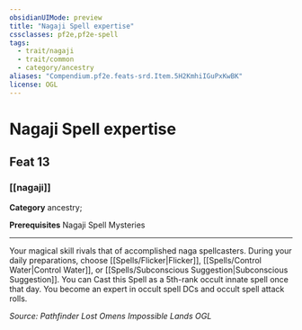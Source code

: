 ```yaml
---
obsidianUIMode: preview
title: "Nagaji Spell expertise"
cssclasses: pf2e,pf2e-spell
tags:
  - trait/nagaji
  - trait/common
  - category/ancestry
aliases: "Compendium.pf2e.feats-srd.Item.5H2KmhiIGuPxKwBK"
license: OGL
---
```

# Nagaji Spell expertise
## Feat 13
### [[nagaji]]

**Category** ancestry; 



**Prerequisites** Nagaji Spell Mysteries
* * *
Your magical skill rivals that of accomplished naga spellcasters. During your daily preparations, choose [[Spells/Flicker|Flicker]], [[Spells/Control Water|Control Water]], or [[Spells/Subconscious Suggestion|Subconscious Suggestion]]. You can Cast this Spell as a 5th-rank occult innate spell once that day. You become an expert in occult spell DCs and occult spell attack rolls.

*Source: Pathfinder Lost Omens Impossible Lands*
*OGL*